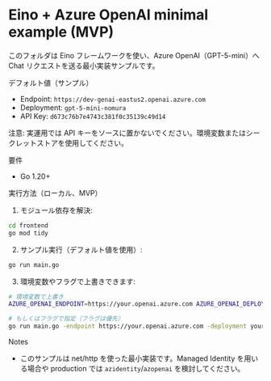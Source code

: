# Eino + Azure OpenAI minimal example (MVP)

このフォルダは Eino フレームワークを使い、Azure OpenAI（GPT-5-mini）へ Chat リクエストを送る最小実装サンプルです。

デフォルト値（サンプル）
- Endpoint: `https://dev-genai-eastus2.openai.azure.com`
- Deployment: `gpt-5-mini-nomura`
- API Key: `d673c76b7e4743c381f0c35139c49d14`

注意: 実運用では API キーをソースに置かないでください。環境変数またはシークレットストアを使用してください。

要件
- Go 1.20+

実行方法（ローカル、MVP）
1. モジュール依存を解決:

```bash
cd frontend
go mod tidy
```

2. サンプル実行（デフォルト値を使用）:

```bash
go run main.go
```

3. 環境変数やフラグで上書きできます:

```bash
# 環境変数で上書き
AZURE_OPENAI_ENDPOINT=https://your.openai.azure.com AZURE_OPENAI_DEPLOYMENT=your-deploy AZURE_OPENAI_API_KEY=yourkey go run main.go

# もしくはフラグで指定（フラグは優先）
go run main.go -endpoint https://your.openai.azure.com -deployment your-deploy -apikey yourkey -timeout 60
```

Notes
- このサンプルは net/http を使った最小実装です。Managed Identity を用いる場合や production では `azidentity`/`azopenai` を検討してください。
